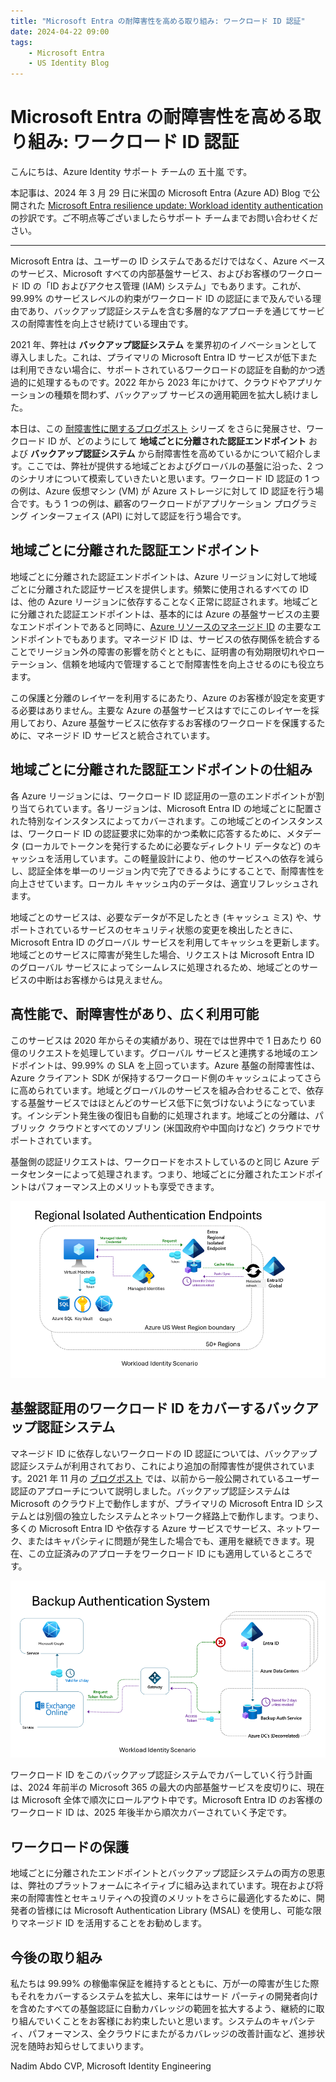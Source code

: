 ```yaml
---
title: "Microsoft Entra の耐障害性を高める取り組み: ワークロード ID 認証"
date: 2024-04-22 09:00
tags:
    - Microsoft Entra
    - US Identity Blog
---
```


# Microsoft Entra の耐障害性を高める取り組み: ワークロード ID 認証

こんにちは、Azure Identity サポート チームの 五十嵐 です。

本記事は、2024 年 3 月 29 日に米国の Microsoft Entra (Azure AD) Blog で公開された [Microsoft Entra resilience update: Workload identity authentication](https://techcommunity.microsoft.com/t5/microsoft-entra-blog/microsoft-entra-resilience-update-workload-identity/ba-p/4094704) の抄訳です。ご不明点等ございましたらサポート チームまでお問い合わせください。

---

Microsoft Entra は、ユーザーの ID システムであるだけではなく、Azure ベースのサービス、Microsoft すべての内部基盤サービス、およびお客様のワークロード ID の「ID およびアクセス管理 (IAM) システム」でもあります。これが、99.99% のサービスレベルの約束がワークロード ID の認証にまで及んでいる理由であり、バックアップ認証システムを含む多層的なアプローチを通じてサービスの耐障害性を向上させ続けている理由です。

2021 年、弊社は **バックアップ認証システム** を業界初のイノベーションとして導入しました。これは、プライマリの Microsoft Entra ID サービスが低下または利用できない場合に、サポートされているワークロードの認証を自動的かつ透過的に処理するものです。2022 年から 2023 年にかけて、クラウドやアプリケーションの種類を問わず、バックアップ サービスの適用範囲を拡大し続けました。

本日は、この [耐障害性に関するブログポスト](https://azure.microsoft.com/en-us/blog/advancing-azure-active-directory-availability/) シリーズ をさらに発展させ、ワークロード ID が、どのようにして **地域ごとに分離された認証エンドポイント** および **バックアップ認証システム** から耐障害性を高めているかについて紹介します。ここでは、弊社が提供する地域ごとおよびグローバルの基盤に沿った、2 つのシナリオについて模索していきたいと思います。ワークロード ID 認証の 1 つの例は、Azure 仮想マシン (VM) が Azure ストレージに対して ID 認証を行う場合です。もう 1 つの例は、顧客のワークロードがアプリケーション プログラミング インターフェイス (API) に対して認証を行う場合です。

## 地域ごとに分離された認証エンドポイント

地域ごとに分離された認証エンドポイントは、Azure リージョンに対して地域ごとに分離された認証サービスを提供します。頻繁に使用されるすべての ID は、他の Azure リージョンに依存することなく正常に認証されます。地域ごとに分離された認証エンドポイントは、基本的には Azure の基盤サービスの主要なエンドポイントであると同時に、[Azure リソースのマネージド ID](https://learn.microsoft.com/ja-jp/entra/identity/managed-identities-azure-resources/overview) の主要なエンドポイントでもあります。マネージド ID は、サービスの依存関係を統合することでリージョン外の障害の影響を防ぐとともに、証明書の有効期限切れやローテーション、信頼を地域内で管理することで耐障害性を向上させるのにも役立ちます。

この保護と分離のレイヤーを利用するにあたり、Azure のお客様が設定を変更する必要はありません。主要な Azure の基盤サービスはすでにこのレイヤーを採用しており、Azure 基盤サービスに依存するお客様のワークロードを保護するために、マネージド ID サービスと統合されています。

## 地域ごとに分離された認証エンドポイントの仕組み

各 Azure リージョンには、ワークロード ID 認証用の一意のエンドポイントが割り当てられています。各リージョンは、Microsoft Entra ID の地域ごとに配置された特別なインスタンスによってカバーされます。この地域ごとのインスタンスは、ワークロード ID の認証要求に効率的かつ柔軟に応答するために、メタデータ (ローカルでトークンを発行するために必要なディレクトリ データなど) のキャッシュを活用しています。この軽量設計により、他のサービスへの依存を減らし、認証全体を単一のリージョン内で完了できるようにすることで、耐障害性を向上させています。ローカル キャッシュ内のデータは、適宜リフレッシュされます。

地域ごとのサービスは、必要なデータが不足したとき (キャッシュ ミス) や、サポートされているサービスのセキュリティ状態の変更を検出したときに、Microsoft Entra ID のグローバル サービスを利用してキャッシュを更新します。地域ごとのサービスに障害が発生した場合、リクエストは Microsoft Entra ID のグローバル サービスによってシームレスに処理されるため、地域ごとのサービスの中断はお客様からは見えません。

## 高性能で、耐障害性があり、広く利用可能

このサービスは 2020 年からその実績があり、現在では世界中で 1 日あたり 60 億のリクエストを処理しています。グローバル サービスと連携する地域のエンドポイントは、99.99% の SLA を上回っています。Azure 基盤の耐障害性は、Azure クライアント SDK が保持するワークロード側のキャッシュによってさらに高められています。地域とグローバルのサービスを組み合わせることで、依存する基盤サービスではほとんどのサービス低下に気づけないようになっています。インシデント発生後の復旧も自動的に処理されます。地域ごとの分離は、パブリック クラウドとすべてのソブリン (米国政府や中国向けなど) クラウドでサポートされています。

基盤側の認証リクエストは、ワークロードをホストしているのと同じ Azure データセンターによって処理されます。つまり、地域ごとに分離されたエンドポイントはパフォーマンス上のメリットも享受できます。

![ワークロード ID のシナリオ: 地域ごとに分離された認証エンドポイント](./microsoft-entra-resilience-update-workload-identity-authentication/microsoft-entra-resilience-update-workload-identity-authentication1.png)

## 基盤認証用のワークロード ID をカバーするバックアップ認証システム

マネージド ID に依存しないワークロードの ID 認証については、バックアップ認証システムが利用されており、これにより追加の耐障害性が提供されています。2021 年 11 月の [ブログポスト](https://azure.microsoft.com/en-us/blog/advancing-service-resilience-in-azure-active-directory-with-its-backup-authentication-service/) では、以前から一般公開されているユーザー認証のアプローチについて説明しました。バックアップ認証システムは Microsoft のクラウド上で動作しますが、プライマリの Microsoft Entra ID システムとは別個の独立したシステムとネットワーク経路上で動作します。つまり、多くの Microsoft Entra ID や依存する Azure サービスでサービス、ネットワーク、またはキャパシティに問題が発生した場合でも、運用を継続できます。現在、この立証済みのアプローチをワークロード ID にも適用しているところです。

![ワークロード ID のシナリオ: バックアップ認証システム](./microsoft-entra-resilience-update-workload-identity-authentication/microsoft-entra-resilience-update-workload-identity-authentication2.png)

ワークロード ID をこのバックアップ認証システムでカバーしていく行う計画は、2024 年前半の Microsoft 365 の最大の内部基盤サービスを皮切りに、現在は Microsoft 全体で順次にロールアウト中です。Microsoft Entra ID のお客様のワークロード ID は、2025 年後半から順次カバーされていく予定です。

## ワークロードの保護

地域ごとに分離されたエンドポイントとバックアップ認証システムの両方の恩恵は、弊社のプラットフォームにネイティブに組み込まれています。現在および将来の耐障害性とセキュリティへの投資のメリットをさらに最適化するために、開発者の皆様には Microsoft Authentication Library (MSAL) を使用し、可能な限りマネージド ID を活用することをお勧めします。

## 今後の取り組み

私たちは 99.99% の稼働率保証を維持するとともに、万が一の障害が生じた際もそれをカバーするシステムを拡大し、来年にはサード パーティの開発者向けを含めたすべての基盤認証に自動カバレッジの範囲を拡大するよう、継続的に取り組んでいくことをお客様にお約束したいと思います。システムのキャパシティ、パフォーマンス、全クラウドにまたがるカバレッジの改善計画など、進捗状況を随時お知らせしてまいります。

Nadim Abdo
CVP, Microsoft Identity Engineering
